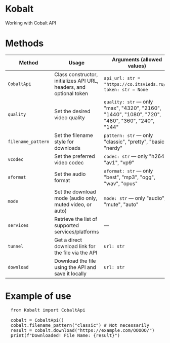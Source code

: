 # Kobalt
Working with Cobalt API

# Methods
| Method             | Usage                                                                               | Arguments (allowed values)                                                                                  |
|--------------------|-------------------------------------------------------------------------------------|-------------------------------------------------------------------------------------------------------------|
| `CobaltApi`         | Class constructor, initializes API URL, headers, and optional token                 | `api_url: str = "https://co.itsv1eds.ru/"`, `token: str = None`                                            |
| `quality`          | Set the desired video quality                                                       | `quality: str` — only "max", "4320", "2160", "1440", "1080", "720", "480", "360", "240", "144"             |
| `filename_pattern` | Set the filename style for downloads                                                | `pattern: str` — only "classic", "pretty", "basic", "nerdy"                                                |
| `vcodec`           | Set the preferred video codec                                                       | `codec: str` — only "h264", "av1", "vp9"                                                                   |
| `aformat`          | Set the audio format                                                                | `aformat: str` — only "best", "mp3", "ogg", "wav", "opus"                                                  |
| `mode`             | Set the download mode (audio only, muted video, or auto)                            | `mode: str` — only "audio", "mute", "auto"                                                                 |
| `services`         | Retrieve the list of supported services/platforms                                   | —                                                                                                           |
| `tunnel`           | Get a direct download link for the file via the API                                 | `url: str`                                                                                                  |
| `download`         | Download the file using the API and save it locally                                 | `url: str`                                                                                                  |



# Example of use
<pre language="python">  from Kobalt import CobaltApi

  cobalt = CobaltApi()
  cobalt.filename_pattern("classic") # Not necessarily
  result = cobalt.download("https://example.com/OOOOO/")
  print(f"Downloaded! File Name: {result}")
</pre>

